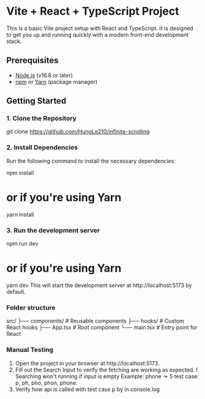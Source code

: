 # Vite + React + TypeScript Project

This is a basic Vite project setup with React and TypeScript. It is designed to get you up and running quickly with a modern front-end development stack.

## Prerequisites

- [Node.js](https://nodejs.org/) (v16.8 or later)
- [npm](https://www.npmjs.com/) or [Yarn](https://yarnpkg.com/) (package manager)

## Getting Started

### 1. Clone the Repository
git clone https://github.com/HungLe210/infinite-scrolling

### 2. Install Dependencies
Run the following command to install the necessary dependencies:

npm install
# or if you're using Yarn
yarn install

### 3. Run the development server
npm run dev
# or if you're using Yarn
yarn dev
This will start the development server at http://localhost:5173 by default.


### Folder structure
src/
  ├── components/       # Reusable components
  ├── hooks/            # Custom React hooks
  ├── App.tsx           # Root component
  └── main.tsx          # Entry point for React

### Manual Testing
1. Open the project in your browser at http://localhost:5173.
2. Fill out the Search Input to verify the fetching are working as expected.
! Searching won't running if input is empty
Example: phone -> 5 test case: p, ph, pho, phon, phone.
3. Verify how api is called with test case p by in console.log
